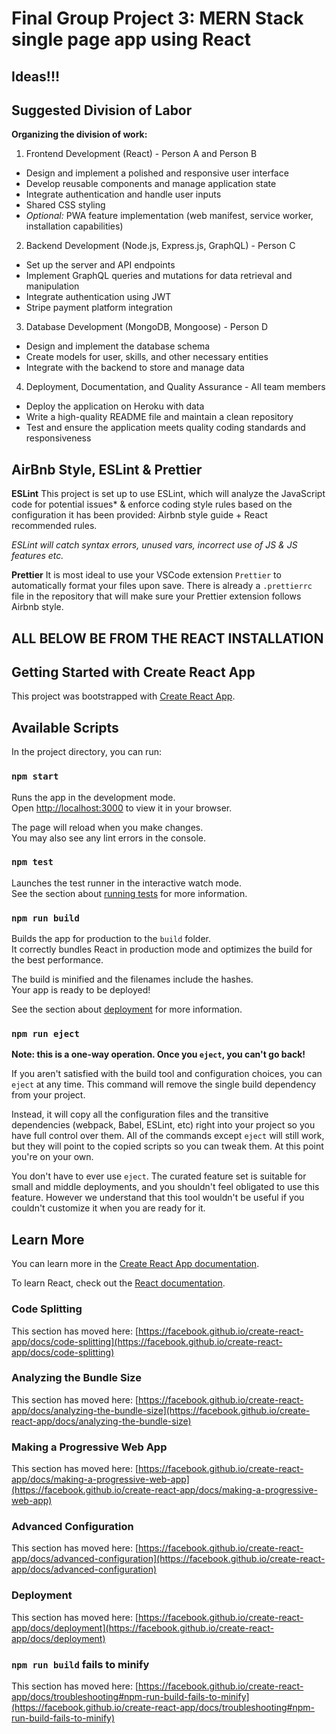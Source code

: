 # Final Group Project 3: MERN Stack single page app using React

## Ideas!!!

## Suggested Division of Labor

**Organizing the division of work:**

1. Frontend Development (React) - Person A and Person B

- Design and implement a polished and responsive user interface
- Develop reusable components and manage application state
- Integrate authentication and handle user inputs
- Shared CSS styling
- *Optional:* PWA feature implementation (web manifest, service worker, installation capabilities)

2. Backend Development (Node.js, Express.js, GraphQL) - Person C

- Set up the server and API endpoints
- Implement GraphQL queries and mutations for data retrieval and manipulation
- Integrate authentication using JWT
- Stripe payment platform integration

3. Database Development (MongoDB, Mongoose) - Person D

- Design and implement the database schema
- Create models for user, skills, and other necessary entities
- Integrate with the backend to store and manage data

4. Deployment, Documentation, and Quality Assurance - All team members

- Deploy the application on Heroku with data
- Write a high-quality README file and maintain a clean repository
- Test and ensure the application meets quality coding standards and responsiveness

## AirBnb Style, ESLint & Prettier

**ESLint** This project is set up to use ESLint, which will analyze the JavaScript code for potential issues* & enforce coding style rules based on the configuration it has been provided: Airbnb style guide + React recommended rules.

*ESLint will catch syntax errors, unused vars, incorrect use of JS & JS features etc.*

**Prettier** It is most ideal to use your VSCode extension `Prettier` to automatically format your files upon save. There is already a `.prettierrc` file in the repository that will make sure your Prettier extension follows Airbnb style.

## ALL BELOW BE FROM THE REACT INSTALLATION

## Getting Started with Create React App

This project was bootstrapped with [Create React App](https://github.com/facebook/create-react-app).

## Available Scripts

In the project directory, you can run:

### `npm start`

Runs the app in the development mode.\
Open [http://localhost:3000](http://localhost:3000) to view it in your browser.

The page will reload when you make changes.\
You may also see any lint errors in the console.

### `npm test`

Launches the test runner in the interactive watch mode.\
See the section about [running tests](https://facebook.github.io/create-react-app/docs/running-tests) for more information.

### `npm run build`

Builds the app for production to the `build` folder.\
It correctly bundles React in production mode and optimizes the build for the best performance.

The build is minified and the filenames include the hashes.\
Your app is ready to be deployed!

See the section about [deployment](https://facebook.github.io/create-react-app/docs/deployment) for more information.

### `npm run eject`

**Note: this is a one-way operation. Once you `eject`, you can't go back!**

If you aren't satisfied with the build tool and configuration choices, you can `eject` at any time. This command will remove the single build dependency from your project.

Instead, it will copy all the configuration files and the transitive dependencies (webpack, Babel, ESLint, etc) right into your project so you have full control over them. All of the commands except `eject` will still work, but they will point to the copied scripts so you can tweak them. At this point you're on your own.

You don't have to ever use `eject`. The curated feature set is suitable for small and middle deployments, and you shouldn't feel obligated to use this feature. However we understand that this tool wouldn't be useful if you couldn't customize it when you are ready for it.

## Learn More

You can learn more in the [Create React App documentation](https://facebook.github.io/create-react-app/docs/getting-started).

To learn React, check out the [React documentation](https://reactjs.org/).

### Code Splitting

This section has moved here: [https://facebook.github.io/create-react-app/docs/code-splitting](https://facebook.github.io/create-react-app/docs/code-splitting)

### Analyzing the Bundle Size

This section has moved here: [https://facebook.github.io/create-react-app/docs/analyzing-the-bundle-size](https://facebook.github.io/create-react-app/docs/analyzing-the-bundle-size)

### Making a Progressive Web App

This section has moved here: [https://facebook.github.io/create-react-app/docs/making-a-progressive-web-app](https://facebook.github.io/create-react-app/docs/making-a-progressive-web-app)

### Advanced Configuration

This section has moved here: [https://facebook.github.io/create-react-app/docs/advanced-configuration](https://facebook.github.io/create-react-app/docs/advanced-configuration)

### Deployment

This section has moved here: [https://facebook.github.io/create-react-app/docs/deployment](https://facebook.github.io/create-react-app/docs/deployment)

### `npm run build` fails to minify

This section has moved here: [https://facebook.github.io/create-react-app/docs/troubleshooting#npm-run-build-fails-to-minify](https://facebook.github.io/create-react-app/docs/troubleshooting#npm-run-build-fails-to-minify)
